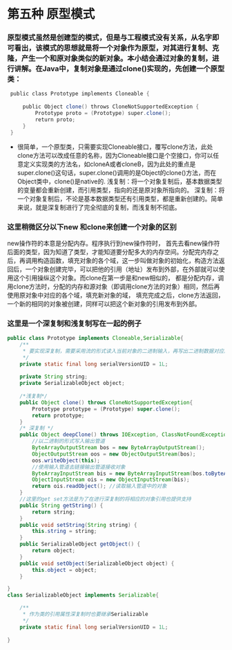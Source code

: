 # 第五种 原型模式
### 原型模式虽然是创建型的模式，但是与工程模式没有关系，从名字即可看出，该模式的思想就是将一个对象作为原型，对其进行复制、克隆，产生一个和原对象类似的新对象。本小结会通过对象的复制，进行讲解。在Java中，复制对象是通过clone()实现的，先创建一个原型类：
```java  
 public class Prototype implements Cloneable {  
   
     public Object clone() throws CloneNotSupportedException {  
         Prototype proto = (Prototype) super.clone();  
         return proto;  
     }  
 }  
```

* 很简单，一个原型类，只需要实现Cloneable接口，覆写clone方法，此处clone方法可以改成任意的名称，因为Cloneable接口是个空接口，你可以任意定义实现类的方法名，如cloneA或者cloneB，因为此处的重点是super.clone()这句话，super.clone()调用的是Object的clone()方法，而在Object类中，clone()是native的.
浅复制：将一个对象复制后，基本数据类型的变量都会重新创建，而引用类型，指向的还是原对象所指向的。
深复制：将一个对象复制后，不论是基本数据类型还有引用类型，都是重新创建的。简单来说，就是深复制进行了完全彻底的复制，而浅复制不彻底。

### 这里稍微区分以下new 和clone来创建一个对象的区别
new操作符的本意是分配内存。程序执行到new操作符时， 首先去看new操作符后面的类型，因为知道了类型，才能知道要分配多大的内存空间。分配完内存之后，再调用构造函数，填充对象的各个域，这一步叫做对象的初始化，构造方法返回后，一个对象创建完毕，可以把他的引用（地址）发布到外部，在外部就可以使用这个引用操纵这个对象。而clone在第一步是和new相似的， 都是分配内存，调用clone方法时，分配的内存和源对象（即调用clone方法的对象）相同，然后再使用原对象中对应的各个域，填充新对象的域， 填充完成之后，clone方法返回，一个新的相同的对象被创建，同样可以把这个新对象的引用发布到外部。
### 这里是一个深复制和浅复制写在一起的例子
```java
public class Prototype implements Cloneable,Serializable{
	/**
	 * 要实现深复制，需要采用流的形式读入当前对象的二进制输入，再写出二进制数据对应的对象。
	 */
	private static final long serialVersionUID = 1L;
	
	private String string;
	private SerializableObject object;
	
	/*浅复制*/
	public Object clone() throws CloneNotSupportedException{
		Prototype prototype = (Prototype) super.clone();
		return prototype;
	}
	/* 深复制 */
	public Object deepClone() throws IOException, ClassNotFoundException{
		//以二进制的形式写入输出管道
		ByteArrayOutputStream bos = new ByteArrayOutputStream();
		ObjectOutputStream oos = new ObjectOutputStream(bos);
		oos.writeObject(this);
		//使用输入管道去链接输出管道接收对象
		ByteArrayInputStream bis = new ByteArrayInputStream(bos.toByteArray());
		ObjectInputStream ois = new ObjectInputStream(bis);
		return ois.readObject(); //读取输入管道中的对象
	}
	//这里的get set方法是为了在进行深复制的将相应的对象引用也提供支持
	public String getString() {
		return string;
	}
	public void setString(String string) {
		this.string = string;
	}
	public SerializableObject getObject() {
		return object;
	}
	public void setObject(SerializableObject object) {
		this.object = object;
	}

}
class SerializableObject implements Serializable{

	/**
	 * 作为类的引用属性深复制时也要继承Serializable
	 */
	private static final long serialVersionUID = 1L;
	
}

```
